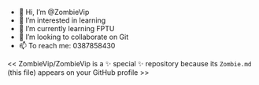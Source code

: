 - 👋 Hi, I’m @ZombieVip
- 👀 I’m interested in learning
- 🌱 I’m currently learning FPTU
- 💞️ I’m looking to collaborate on Git
- 📫 To reach me: 0387858430

<< ZombieVip/ZombieVip is a ✨ special ✨ repository because its `Zombie.md` (this file) appears on your GitHub profile >>
